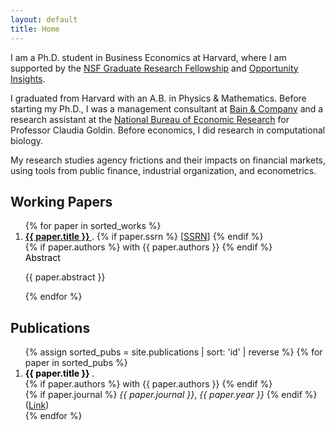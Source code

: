 ```yaml
---
layout: default
title: Home
---
```


<p>I am a Ph.D. student in Business Economics at Harvard, where I am supported by the <a href="https://www.nsfgrfp.org/" rel="external nofollow noopener" target="_blank">NSF Graduate Research Fellowship</a> and <a href="https://opportunityinsights.org/" rel="external nofollow noopener" target="_blank">Opportunity Insights</a>.</p>

<p>I graduated from Harvard with an A.B. in Physics &amp; Mathematics. Before starting my Ph.D., I was a management consultant at <a href="https://www.bain.com/" rel="external nofollow noopener" target="_blank">Bain &amp; Company</a> and a research assistant at the <a href="https://www.nber.org/" rel="external nofollow noopener" target="_blank">National Bureau of Economic Research</a> for Professor Claudia Goldin. Before economics, I did research in computational biology.</p>

<p>My research studies agency frictions and their impacts on financial markets, using tools from public finance, industrial organization, and econometrics.</p>

## Working Papers

<ol class="paper-list">
  {% for paper in sorted_works %}
  <li>
    <strong>
      <a href="{{ paper.link }}" target="_blank" rel="noopener" class="paper-title">
        {{ paper.title }}
      </a>
    </strong>.
    {% if paper.ssrn %}
      [<a href="{{ paper.ssrn }}" target="_blank" rel="noopener" class="paper-link">SSRN</a>]
    {% endif %}
    <br>
    {% if paper.authors %}
      with {{ paper.authors }}
    {% endif %}
    <br>
    <a 
       class="d-inline-flex align-items-center collapsed" 
       style="color: black; text-decoration: none; cursor: pointer;"
       data-toggle="collapse"
       href="#collapse-{{ paper.id }}"
       role="button"
       aria-expanded="false"
       aria-controls="collapse-{{ paper.id }}"
    >
      <i class="fas fa-caret-right mr-1"></i> Abstract
    </a>
    <div class="collapse ml-4 mb-3" id="collapse-{{ paper.id }}">
      <p>{{ paper.abstract }}</p>
    </div>
  </li>
  {% endfor %}
</ol>


## Publications

<ol class="paper-list">
  {% assign sorted_pubs = site.publications | sort: 'id' | reverse %}
  {% for paper in sorted_pubs %}
  <li>
    <strong>
      <a href="{{ paper.link }}" target="_blank" rel="noopener" style="color: black; text-decoration: none;">
        {{ paper.title }}
      </a>
    </strong>.
    <br>
    {% if paper.authors %}
      with {{ paper.authors }}
    {% endif %}
    <br>
    {% if paper.journal %}
      <em>{{ paper.journal }}</em>, <em>{{ paper.year }}</em>
    {% endif %}
    <br>
    (<a href="{{ paper.link }}" target="_blank" rel="noopener" class="paper-link">Link</a>)
  </li>
  {% endfor %}
</ol>
